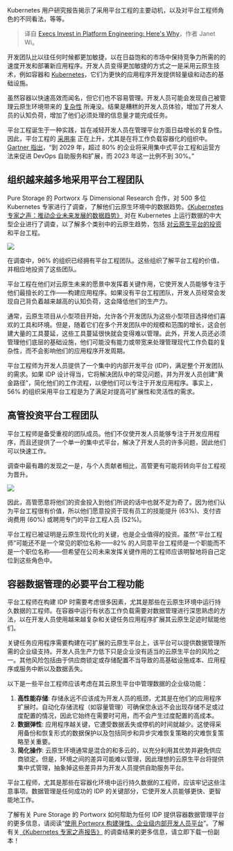 
<!--
title: 高管投资平台工程：原因
cover: https://cdn.thenewstack.io/media/2024/08/86ad09c3-execs-invest-platform-engineering.jpg
-->

Kubernetes 用户研究报告揭示了采用平台工程的主要动机，以及对平台工程师角色的不同看法，等等。

> 译自 [Execs Invest in Platform Engineering: Here's Why](https://thenewstack.io/execs-invest-in-platform-engineering-heres-why/)，作者 Janet Wi。

开发团队比以往任何时候都更加敏捷，以在日益饱和的市场中保持竞争力所需的的速度开发和部署新应用程序。开发人员变得更加敏捷的方式之一是采用云原生技术，例如容器和 [Kubernetes](https://roadmap.sh/kubernetes)，它们为更快的应用程序开发提供轻量级和动态的基础设施。

虽然容器以快速高效而闻名，但它们也不容易管理。开发人员可能会发现自己被管理云原生环境带来的 [复杂性](https://thenewstack.io/the-2023-state-of-kubernetes-in-production/) 所淹没。结果是糟糕的开发人员体验，增加了开发人员的认知负荷，增加了他们必须处理的信息量才能完成任务。

平台工程诞生于一种实践，旨在减轻开发人员在管理平台方面日益增长的复杂性。因此，平台工程的 [采用率](https://thenewstack.io/devops-has-won-long-live-the-platform-engineer/) 正在上升，尤其是在将工作负载容器化的组织中。[Gartner 指出](https://www.gartner.com/en/documents/5361263?utm_source=the+new+stack&utm_medium=referral&utm_content=inline-mention&utm_campaign=tns+platform)，“到 2029 年，超过 80% 的企业将采用集中式平台工程和运营方法来促进 DevOps 自助服务和扩展，而 2023 年这一比例不到 30%。”

## 组织越来越多地采用平台工程团队

Pure Storage 的 Portworx 与 Dimensional Research 合作，对 500 多位 Kubernetes 专家进行了调查，了解他们云原生环境中的数据趋势。[《Kubernetes 专家之声：推动企业未来发展的数据趋势》](https://portworx.com/resources/voice-of-kubernetes-expert-report/) 对在 Kubernetes 上运行数据的中大型企业进行了调查，以了解多个类别中的云原生趋势，包括 [对云原生平台的投资](https://thenewstack.io/enterprises-to-double-cloud-native-use-by-2029/) 和平台工程。

![](https://cdn.thenewstack.io/media/2024/08/09d632c8-platform-engineering-motivations-1024x368.png)

在调查中，96% 的组织已经拥有平台工程团队。这些组织了解平台工程的价值，并相应地投资了这些团队。

平台工程在他们对云原生未来的愿景中发挥着关键作用，它使开发人员能够专注于他们最擅长的工作——构建应用程序。如果没有平台工程团队，开发人员经常会发现自己背负着越来越高的认知负荷，这会降低他们的生产力。

通常，云原生项目从小型项目开始，允许各个开发团队为这些小型项目选择他们喜欢的工具和环境。但是，随着它们在多个开发团队中的规模和范围的增长，这会创建大量的工具蔓延，这些工具蔓延很快就会变得难以管理。此外，开发人员还必须管理他们底层的基础设施，他们可能没有能力或带宽来处理管理现代工作负载的复杂性，而不会影响他们的应用程序开发周期。

平台工程师为开发人员提供了一个集中的内部开发平台 (IDP)，满足整个开发团队的需求。如果 IDP 设计得当，它将解决团队中的常见问题，并为开发人员创建“黄金路径”，简化他们的工作流程，以便他们可以专注于开发应用程序。事实上，56% 的组织采用平台工程是为了满足对提高可扩展性和灵活性的需求。

## 高管投资平台工程团队

平台工程师是备受重视的团队成员。他们不仅使开发人员能够专注于开发应用程序，而且还提供了一个单一的集中式平台，解决了开发人员的许多问题，因此他们可以快速工作。

调查中最有趣的发现之一是，与个人贡献者相比，高管更有可能将转向平台工程视为晋升。

![](https://cdn.thenewstack.io/media/2024/08/bf342c09-platform-engineering-job-perceptions-1024x374.png)

因此，高管愿意将他们的资金投入到他们所说的话中也就不足为奇了。因为他们认为平台工程很有价值，所以他们愿意投资于现有员工的技能提升 (63%)、支付咨询费用 (60%) 或聘用专门的平台工程人员 (52%)。

平台工程已被证明是云原生现代化的关键，也是企业值得的投资。虽然“平台工程师”可能还不是一个常见的职位名称——82% 的人同意平台工程师是一个职能而不是一个职位名称——但希望在公司未来发挥关键作用的工程师应该明智地将自己定位到这些角色中。

## 容器数据管理的必要平台工程功能

平台工程师在构建 IDP 时需要考虑很多因素，尤其是那些在云原生环境中运行持久数据的工程师。在容器中运行有状态工作负载需要对数据管理进行深思熟虑的方法，以在开发人员使用越来越复杂和关键任务应用程序扩展其云原生足迹时赋能他们。

关键任务应用程序需要构建在可扩展的云原生平台上，该平台可以提供数据管理所需的企业级支持。开发人员生产力低下只是企业没有适当的云原生平台的风险之一。其他风险包括由于供应商锁定或存储配置不当导致的高基础设施成本、应用程序或服务中断以及数据丢失。

以下是一些平台工程师应该考虑在其云原生平台中管理数据的企业级功能：

1. **高性能存储**: 存储永远不应该成为开发人员的瓶颈，尤其是在他们的应用程序扩展时。自动化存储流程（如容量管理）可确保您永远不会出现存储不足或过度配置的情况，因此它始终在需要时可用，而不会产生过度配置的高成本。
2. **数据弹性**: 应用程序越关键，它遭受数据丢失或停机的时间就越少。这使得采用备份和恢复形式的数据保护以及包括同步和异步灾难恢复策略的灾难恢复策略至关重要。
3. **简化操作**: 云原生环境通常是混合的和多云的，以充分利用其优势并避免供应商锁定。但是，环境之间的差异可能难以管理，因此理想的云原生平台将提供集中式管理，抽象掉这些差异并为开发人员提供自助服务平台。

平台工程师，尤其是那些在容器化环境中运行持久数据的工程师，应该牢记这些注意事项。数据管理是任何成功的 IDP 的关键部分，它使开发人员能够更快、更智能地工作。

了解有关 Pure Storage 的 Portworx 如何帮助为任何 IDP 提供容器数据管理平台的更多信息，请阅读“[使用 Portworx 构建弹性、企业级内部开发人员平台](https://portworx.com/blog/building-a-resilient-enterprise-grade-internal-developer-platform-with-portworx/)”。了解有关[《Kubernetes 专家之声报告》](https://portworx.com/resources/voice-of-kubernetes-expert-report/) 的调查结果的更多信息，请立即下载一份副本！
